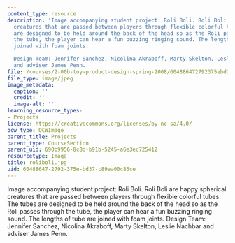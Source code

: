 ```yaml
---
content_type: resource
description: 'Image accompanying student project: Roli Boli. Roli Boli are happy spherical
  creatures that are passed between players through flexible colorful tubes. The tubes
  are designed to be held around the back of the head so as the Roli passes through
  the tube, the player can hear a fun buzzing ringing sound. The lengths of tube are
  joined with foam joints.

  Design Team: Jennifer Sanchez, Nicolina Akraboff, Marty Skelton, Leslie Nachbar
  and adviser James Penn.'
file: /courses/2-00b-toy-product-design-spring-2008/604886472792375ebd37c89ea00c85ce_roliboli.jpg
file_type: image/jpeg
image_metadata:
  caption: ''
  credit: ''
  image-alt: ''
learning_resource_types:
- Projects
license: https://creativecommons.org/licenses/by-nc-sa/4.0/
ocw_type: OCWImage
parent_title: Projects
parent_type: CourseSection
parent_uid: 690b9956-8c8d-b91b-5245-a6e3ec725412
resourcetype: Image
title: roliboli.jpg
uid: 60488647-2792-375e-bd37-c89ea00c85ce
---
```

Image accompanying student project: Roli Boli. Roli Boli are happy spherical creatures that are passed between players through flexible colorful tubes. The tubes are designed to be held around the back of the head so as the Roli passes through the tube, the player can hear a fun buzzing ringing sound. The lengths of tube are joined with foam joints.
Design Team: Jennifer Sanchez, Nicolina Akraboff, Marty Skelton, Leslie Nachbar and adviser James Penn.